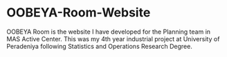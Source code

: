 # OOBEYA-Room-Website
OOBEYA Room is the website I have developed for the Planning team in MAS Active Center. This was my 4th year industrial project at University of Peradeniya following Statistics and Operations Research Degree.
